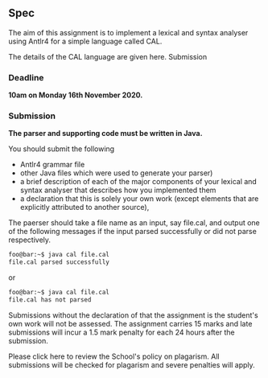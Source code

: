 
## Spec

The aim of this assignment is to implement a lexical and syntax analyser using Antlr4 for a simple language called CAL.

The details of the CAL language are given here.
Submission

### Deadline

**10am on Monday 16th November 2020.**

### Submission

**The parser and supporting code must be written in Java.**

You should submit the following
- Antlr4 grammar file
- other Java files which were used to generate your parser)
- a brief description of each of the major components of your lexical and syntax analyser that describes how you implemented them
- a declaration that this is solely your own work (except elements that are explicitly attributed to another source),


The paerser should take a file name as an input, say file.cal, and output one of the following messages if the input parsed successfully or did not parse respectively.

```sh
foo@bar:~$ java cal file.cal
file.cal parsed successfully
```

or

```sh
foo@bar:~$ java cal file.cal
file.cal has not parsed
```


Submissions without the declaration of that the assignment is the student's own work will not be assessed. The assignment carries 15 marks and late submissions will incur a 1.5 mark penalty for each 24 hours after the submission.

Please click here to review the School's policy on plagarism. All submissions will be checked for plagarism and severe penalties will apply.
